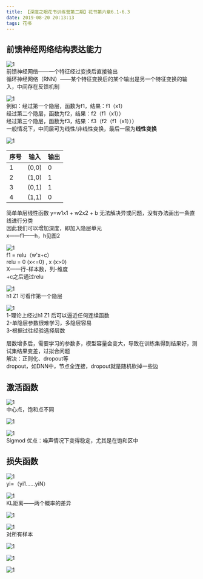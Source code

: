 ```yaml
---
title: 【深度之眼花书训练营第二期】花书第六章6.1-6.3
date: 2019-08-20 20:13:13
tags: 花书
---
```


## 前馈神经网络结构表达能力

![1](花书第六章6-1-6-3/1.png)  
前馈神经网络——一个特征经过变换后直接输出  
循环神经网络（RNN）——某个特征变换后的某个输出是另一个特征变换的输入，中间存在反馈机制

![1](花书第六章6-1-6-3/2.png)  
例如：经过第一个隐层，函数为f1，结果：f1（x1）  
经过第二个隐层，函数为f2，结果：f2（f1（x1））  
经过第三个隐层，函数为f3，结果：f3（f2（f1（x1）））  
一般情况下，中间层可为线性/非线性变换，最后一层为**线性变换**

![1](花书第六章6-1-6-3/3.png)

序号 | 输入 | 输出
---| ---| -------------|
1 | (0,0) | 0 |
2 | (1,0) | 1 |
3 | (0,1) | 1 |
4 | (1,1) | 0 |

简单单层线性函数 y=w1x1 + w2x2 + b  无法解决异或问题，没有办法画出一条直线进行分类  
因此我们可以增加深度，即加入隐层单元  
x——f1——h，h见图2

![1](花书第六章6-1-6-3/4.png)  
f1 = relu（w'x+c）  
relu = 0 (x<=0) , x (x>0)  
X——行-样本数，列-维度  
+c之后通过relu  

![1](花书第六章6-1-6-3/5.png)  
h1 Z1 可看作第一个隐层  

![1](花书第六章6-1-6-3/6.png)  
1-理论上经过h1 Z1 后可以逼近任何连续函数  
2-单隐层参数很难学习，多隐层容易  
3-根据过往经验选择层数


层数增多后，需要学习的参数多，模型容量会变大，导致在训练集得到结果好，测试集结果变差，过拟合问题  
解决：正则化、dropout等  
dropout，如DNN中，节点全连接，dropout就是随机砍掉一些边

## 激活函数

![1](花书第六章6-1-6-3/8.png)  
中心点，饱和点不同

![1](花书第六章6-1-6-3/9.png)


![1](花书第六章6-1-6-3/10.png)   
Sigmod 优点：噪声情况下变得稳定，尤其是在饱和区中

## 损失函数

![1](花书第六章6-1-6-3/11.png)  
yi=（yi1……yiN）

![1](花书第六章6-1-6-3/12.png)  
KL距离——两个概率的差异

![1](花书第六章6-1-6-3/13.png)  

![1](花书第六章6-1-6-3/14.png)  
对所有样本

![1](花书第六章6-1-6-3/15.png)  

![1](花书第六章6-1-6-3/16.png)  

![1](花书第六章6-1-6-3/17.png)  
